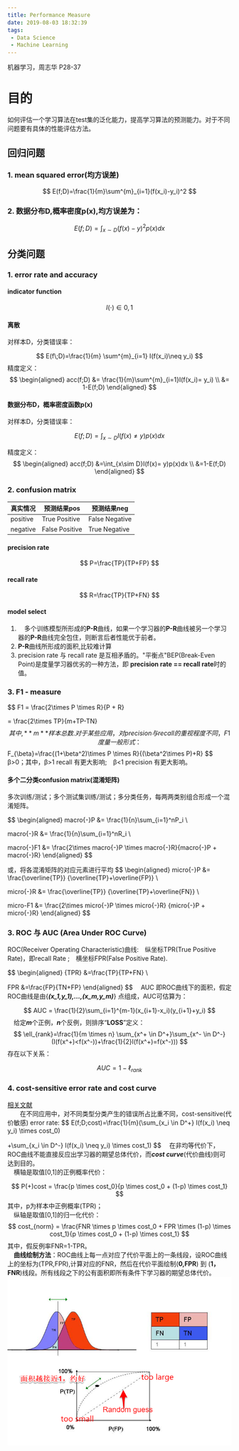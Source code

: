 ```yaml
---
title: Performance Measure
date: 2019-08-03 18:32:39
tags:
 - Data Science
 - Machine Learning
---
```


<!-- toc -->

机器学习，周志华 P28-37

# 目的
如何评估一个学习算法在test集的泛化能力，提高学习算法的预测能力。对于不同问题要有具体的性能评估方法。

## 回归问题
### 1. mean squared error(均方误差)

$$
E(f;D)=\frac{1}{m}\sum^{m}_{i=1}(f(x_i)-y_i)^2
$$

### 2. 数据分布D,概率密度p(x),均方误差为：

$$
E(f;D)=\int_{x\sim D}(f(x)-y)^2p(x)dx
$$

## 分类问题
### 1. error rate and  accuracy
#### indicator function

$$
I(\cdot) \in {0,1}
$$
#### 离散
对样本D，分类错误率：

$$
E(f\;D)=\frac{1}{m} \sum^{m}_{i=1} I(f(x_i)\neq y_i)
$$
精度定义：
$$
\begin{aligned}
acc(f;D) &= \frac{1}{m}\sum^{m}_{i=1}I(f(x_i)= y_i) \\
 &= 1-E(f;D)
\end{aligned}
$$
#### 数据分布D，概率密度函数p(x)

对样本D，分类错误率：

$$
E(f;D)=\int_{x\sim D}I(f(x)\neq y) p(x)dx
$$

精度定义：
$$
\begin{aligned}
acc(f;D) &=\int_{x\sim D}I(f(x)= y)p(x)dx \\
&=1-E(f;D)
\end{aligned}
$$
### 2. confusion matrix

| 真实情况 | 预测结果pos    | 预测结果neg    |
| -------- | -------------- | -------------- |
| positive | True Positive  | False Negative |
| negative | False Positive | True Negative  |

#### precision rate

$$
P=\frac{TP}{TP+FP}
$$

#### recall rate
$$
R=\frac{TP}{TP+FN}
$$
#### model select 
1. 　多个训练模型所形成的**P-R**曲线，如果一个学习器的**P-R**曲线被另一个学习器的**P-R**曲线完全包住，则断言后者性能优于前者。
2. **P-R**曲线所形成的面积,比较难计算
3. precision rate 与 recall rate 是互相矛盾的。"平衡点"BEP(Break-Even Point)是度量学习器优劣的一种方法，即 **precision rate == recall rate**时的值。  
### 3. F1 - measure

$$
F1 = \frac{2\times P \times R}{P + R}

= \frac{2\times TP}{m+TP-TN}
$$
其中,**m**样本总数.  
　对于某些应用，对precision与recall的重视程度不同，F1度量一般形式：
$$
F_{\beta}=\frac{(1+\beta^2)\times P \times R}{(\beta^2\times P)+R}
$$
β>0；其中，β>1 recall 有更大影响;　β<1 precision 有更大影响。
#### 多个二分类confusion matrix(混淆矩阵)
多次训练/测试；多个测试集训练/测试；多分类任务，每两两类别组合形成一个混淆矩阵。

$$
\begin{aligned}
macro{-}P &= \frac{1}{n}\sum_{i=1}^nP_i \\

macro{-}R &= \frac{1}{n}\sum_{i=1}^nR_i \\

macro{-}F1 &= \frac{2\times macro{-}P \times macro{-}R}{macro{-}P + macro{-}R}
\end{aligned}
$$

或，将各混淆矩阵的对应元素进行平均
$$
\begin{aligned}
micro{-}P &= \frac{\overline{TP}}  {\overline{TP}+\overline{FP}} \\

micro{-}R &= \frac{\overline{TP}}  {\overline{TP}+\overline{FN}} \\

micro-F1 &= \frac{2\times micro{-}P \times micro{-}R}  {micro{-}P + micro{-}R}
\end{aligned}
$$
### 3. ROC 与 AUC (Area Under ROC Curve)
ROC(Receiver Operating Characteristic)曲线:　纵坐标TPR(True Positive Rate)，即recall Rate ;　横坐标FPR(False Positive Rate).

$$
\begin{aligned}
{TPR} &=\frac{TP}{TP+FN} \\

FPR &=\frac{FP}{TN+FP}
\end{aligned}
$$
　AUC 即ROC曲线下的面积，假定ROC曲线是由{***(x_1,y_1),...,(x_m,y_m)***} 点组成，AUC可估算为：

$$
AUC = \frac{1}{2}\sum_{i=1}^{m-1}(x_{i+1}-x_i)(y_{i+1}+y_i)
$$
　给定***m***个正例，***n***个反例，则排序“**LOSS**”定义：
$$
\ell_{rank}=\frac{1}{m \times n} \sum_{x^+ \in D^+}\sum_{x^- \in D^-}(I(f(x^+)<f(x^-))+\frac{1}{2}I(f(x^+)=f(x^-)))
$$
存在以下关系：

$$
AUC = 1 - \ell_{rank}
$$


### 4. cost-sensitive error rate and cost curve   
[相关文献](../materials/Cost_curves.pdf)  
　　在不同应用中，对不同类型分类产生的错误所占比重不同，cost-sensitive(代价敏感) error rate:
$$
E(f;D;cost)=\frac{1}{m}(\sum_{x_i \in D^+} I(f(x_i) \neq y_i) \times cost_0) 

+\sum_{x_i \in D^-} I(f(x_i) \neq y_i) \times cost_1) 
$$
　在非均等代价下，ROC曲线不能直接反应出学习器的期望总体代价，而***cost curve***(代价曲线)则可达到目的。  
　横轴是取值[0,1]的正例概率代价：

$$
P(+)cost = \frac{p \times cost_0}{p \times cost_0 + (1-p) \times cost_1}
$$
其中，p为样本中正例概率(TPR)；  
　纵轴是取值[0,1]的归一化代价：
$$
cost_{norm} =  \frac{FNR \times p \times cost_0 + FPR \times (1-p) \times cost_1}{p \times cost_0 + (1-p) \times cost_1}
$$
其中，假反例率FNR=1-TPR。  
　**曲线绘制方法**：ROC曲线上每一点对应了代价平面上的一条线段，设ROC曲线上的坐标为(TPR,FPR),计算对应的FNR，然后在代价平面绘制(**0,FPR**) 到 (**1，FNR**)线段。所有线段之下的公有面积即所有条件下学习器的期望总体代价。
　![ROC curve](/images/Curve_roc.png)

